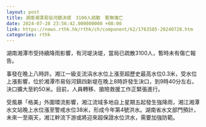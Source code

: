 ```yaml
---
layout: post
title: 湖南湘潭易俗河鎮決堤　3100人疏散　暫無傷亡
date: 2024-07-28 23:56:42.000000000 +08:00
link: https://news.rthk.hk/rthk/ch/component/k2/1763585-20240728.htm
categories: rthk
---
```


湖南湘潭市受持續降雨影響，有河堤決堤，當局已疏散3100人，暫時未有傷亡報告。

事發在晚上八時許。湘江一級支流涓水水位上漲至超歷史最高水位0.3米，受水位上漲影響，位於湘潭市易俗河鎮四新堤在晚上8時許發生決口，到9時40分左右，決口擴大至約50米。目前，人員轉移、搶險救援工作正緊張進行。

受風暴「格美」外圍環流影響，湘江流域多地自上星期五起發生強降雨，湘江湘潭水文站晚上水位漲至警戒水位38米，形成今年第4號洪水。湖南省水文部門預計，未來一至兩天，湘江幹流下游或將迎來超保證水位洪水，需要加強防範。
